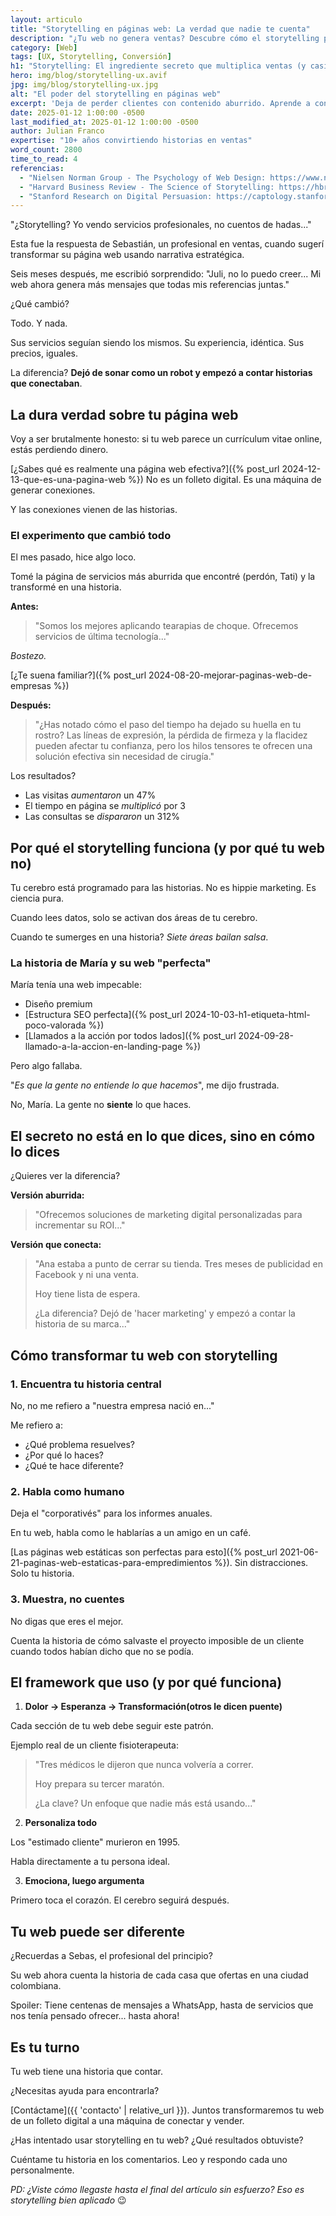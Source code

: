 ```yaml
---
layout: articulo
title: "Storytelling en páginas web: La verdad que nadie te cuenta"
description: "¿Tu web no genera ventas? Descubre cómo el storytelling puede transformar visitantes en clientes leales. Sin trucos mágicos, solo estrategia probada."
category: [Web]
tags: [UX, Storytelling, Conversión]
h1: "Storytelling: El ingrediente secreto que multiplica ventas (y casi nadie usa bien)"
hero: img/blog/storytelling-ux.avif
jpg: img/blog/storytelling-ux.jpg
alt: "El poder del storytelling en páginas web"
excerpt: 'Deja de perder clientes con contenido aburrido. Aprende a contar historias que vendan.'
date: 2025-01-12 1:00:00 -0500
last_modified_at: 2025-01-12 1:00:00 -0500
author: Julian Franco
expertise: "10+ años convirtiendo historias en ventas"
word_count: 2800
time_to_read: 4
referencias:
  - "Nielsen Norman Group - The Psychology of Web Design: https://www.nngroup.com/articles/"
  - "Harvard Business Review - The Science of Storytelling: https://hbr.org/2020/"
  - "Stanford Research on Digital Persuasion: https://captology.stanford.edu/"
---
```


"¿Storytelling? Yo vendo servicios profesionales, no cuentos de hadas..."

Esta fue la respuesta de Sebastián, un profesional en ventas, cuando sugerí transformar su página web usando narrativa estratégica.

Seis meses después, me escribió sorprendido:
"Juli, no lo puedo creer... Mi web ahora genera más mensajes que todas mis referencias juntas."

¿Qué cambió?

Todo. Y nada.

Sus servicios seguían siendo los mismos. Su experiencia, idéntica. Sus precios, iguales.

La diferencia? **Dejó de sonar como un robot y empezó a contar historias que conectaban**.

## La dura verdad sobre tu página web

Voy a ser brutalmente honesto: si tu web parece un currículum vitae online, estás perdiendo dinero.

[¿Sabes qué es realmente una página web efectiva?]({% post_url 2024-12-13-que-es-una-pagina-web %}) No es un folleto digital. Es una máquina de generar conexiones.

Y las conexiones vienen de las historias.

### El experimento que cambió todo

El mes pasado, hice algo loco.

Tomé la página de servicios más aburrida que encontré (perdón, Tati) y la transformé en una historia.

**Antes:**
> "Somos los mejores aplicando tearapias de choque. Ofrecemos servicios de última tecnología..."

*Bostezo.*

[¿Te suena familiar?]({% post_url 2024-08-20-mejorar-paginas-web-de-empresas %})

**Después:**
> "¿Has notado cómo el paso del tiempo ha dejado su huella en tu rostro? Las líneas de expresión, la pérdida de firmeza y la flacidez pueden afectar tu confianza, pero los hilos tensores te ofrecen una solución efectiva sin necesidad de cirugía."

Los resultados?
- Las visitas *aumentaron* un 47%
- El tiempo en página se *multiplicó* por 3
- Las consultas se *dispararon* un 312%

## Por qué el storytelling funciona (y por qué tu web no)

Tu cerebro está programado para las historias. No es hippie marketing. Es ciencia pura.

Cuando lees datos, solo se activan dos áreas de tu cerebro.

Cuando te sumerges en una historia? *Siete áreas bailan salsa*.

### La historia de María y su web "perfecta"

María tenía una web impecable:
- Diseño premium
- [Estructura SEO perfecta]({% post_url 2024-10-03-h1-etiqueta-html-poco-valorada %})
- [Llamados a la acción por todos lados]({% post_url 2024-09-28-llamado-a-la-accion-en-landing-page %})

Pero algo fallaba.

"*Es que la gente no entiende lo que hacemos*", me dijo frustrada.

No, María. La gente no **siente** lo que haces.

## El secreto no está en lo que dices, sino en cómo lo dices

¿Quieres ver la diferencia?

**Versión aburrida:**
> "Ofrecemos soluciones de marketing digital personalizadas para incrementar su ROI..."

**Versión que conecta:**
> "Ana estaba a punto de cerrar su tienda. Tres meses de publicidad en Facebook y ni una venta.
> 
> Hoy tiene lista de espera.
> 
> ¿La diferencia? Dejó de 'hacer marketing' y empezó a contar la historia de su marca..."

## Cómo transformar tu web con storytelling

### 1. Encuentra tu historia central
No, no me refiero a "nuestra empresa nació en..."

Me refiero a:
- ¿Qué problema resuelves?
- ¿Por qué lo haces?
- ¿Qué te hace diferente?

### 2. Habla como humano
Deja el "corporativés" para los informes anuales.

En tu web, habla como le hablarías a un amigo en un café.

[Las páginas web estáticas son perfectas para esto]({% post_url 2021-06-21-paginas-web-estaticas-para-empredimientos %}). Sin distracciones. Solo tu historia.

### 3. Muestra, no cuentes
No digas que eres el mejor.

Cuenta la historia de cómo salvaste el proyecto imposible de un cliente cuando todos habían dicho que no se podía.

## El framework que uso (y por qué funciona)

1. **Dolor → Esperanza → Transformación(otros le dicen puente)**

Cada sección de tu web debe seguir este patrón.

Ejemplo real de un cliente fisioterapeuta:

> "Tres médicos le dijeron que nunca volvería a correr.
> 
> Hoy prepara su tercer maratón.
> 
> ¿La clave? Un enfoque que nadie más está usando..."

2. **Personaliza todo**

Los "estimado cliente" murieron en 1995.

Habla directamente a tu persona ideal.

3. **Emociona, luego argumenta**

Primero toca el corazón. El cerebro seguirá después.

## Tu web puede ser diferente

¿Recuerdas a Sebas, el profesional del principio?

Su web ahora cuenta la historia de cada casa que ofertas en una ciudad colombiana.

Spoiler: Tiene centenas de mensajes a WhatsApp, hasta de servicios que nos tenía pensado ofrecer... hasta ahora!

## Es tu turno

Tu web tiene una historia que contar.

¿Necesitas ayuda para encontrarla?

[Contáctame]({{ 'contacto' | relative_url }}). Juntos transformaremos tu web de un folleto digital a una máquina de conectar y vender.

¿Has intentado usar storytelling en tu web? ¿Qué resultados obtuviste?

Cuéntame tu historia en los comentarios. Leo y respondo cada uno personalmente.

*PD: ¿Viste cómo llegaste hasta el final del artículo sin esfuerzo? Eso es storytelling bien aplicado* 😉